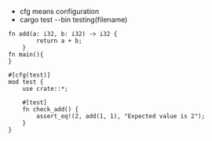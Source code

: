 * cfg means configuration
* cargo test --bin testing(filename)
```
fn add(a: i32, b: i32) -> i32 {
        return a + b;
    }
fn main(){
}

#[cfg(test)]
mod test {
    use crate::*;

    #[test]
    fn check_add() {
        assert_eq!(2, add(1, 1), "Expected value is 2");
    }
}
```